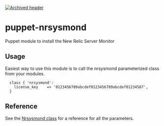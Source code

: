 [![Archived header](https://github.com/newrelic/open-source-office/raw/master/examples/categories/images/Archived.png)](https://github.com/newrelic/open-source-office/blob/master/examples/categories/index.md#archived)

puppet-nrsysmond
================

Puppet module to install the New Relic Server Monitor

## Usage

Easiest way to use this module is to call the nrsysmond parameterized class from
your modules.

```puppet
  class { 'nrsysmond':
    license_key    => '0123456789abcdef0123456789abcdef01234567',
  }
```

## Reference

See the [Nrsysmond class](https://github.com/newrelic/puppet-nrsysmond/blob/master/manifests/init.pp)
for a reference for all the parameters.
